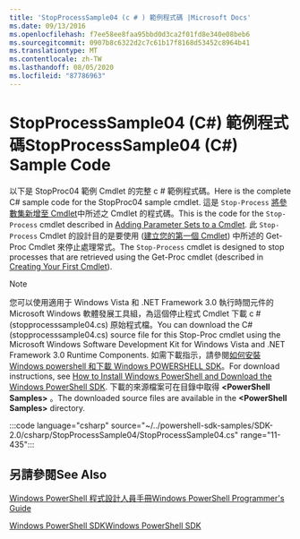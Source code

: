 ```yaml
---
title: 'StopProcessSample04 (c # ) 範例程式碼 |Microsoft Docs'
ms.date: 09/13/2016
ms.openlocfilehash: f7ee58ee8faa95bbd0d3ca2f01fd8e340e08beb6
ms.sourcegitcommit: 0907b8c6322d2c7c61b17f8168d53452c8964b41
ms.translationtype: MT
ms.contentlocale: zh-TW
ms.lasthandoff: 08/05/2020
ms.locfileid: "87786963"
---
```

# <a name="stopprocesssample04-c-sample-code"></a><span data-ttu-id="48565-102">StopProcessSample04 (C#) 範例程式碼</span><span class="sxs-lookup"><span data-stu-id="48565-102">StopProcessSample04 (C#) Sample Code</span></span>

<span data-ttu-id="48565-103">以下是 StopProc04 範例 Cmdlet 的完整 c # 範例程式碼。</span><span class="sxs-lookup"><span data-stu-id="48565-103">Here is the complete C# sample code for the StopProc04 sample cmdlet.</span></span> <span data-ttu-id="48565-104">這是 `Stop-Process` [將參數集新增至 Cmdlet](../cmdlet/adding-parameter-sets-to-a-cmdlet.md)中所述之 Cmdlet 的程式碼。</span><span class="sxs-lookup"><span data-stu-id="48565-104">This is the code for the `Stop-Process` cmdlet described in [Adding Parameter Sets to a Cmdlet](../cmdlet/adding-parameter-sets-to-a-cmdlet.md).</span></span> <span data-ttu-id="48565-105">此 `Stop-Process` Cmdlet 的設計目的是要使用 ([建立您的第一個 Cmdlet](../cmdlet/creating-a-cmdlet-without-parameters.md)) 中所述的 Get-Proc Cmdlet 來停止處理常式。</span><span class="sxs-lookup"><span data-stu-id="48565-105">The `Stop-Process` cmdlet is designed to stop processes that are retrieved using the Get-Proc cmdlet (described in [Creating Your First Cmdlet](../cmdlet/creating-a-cmdlet-without-parameters.md)).</span></span>

> [!NOTE]
> <span data-ttu-id="48565-106">您可以使用適用于 Windows Vista 和 .NET Framework 3.0 執行時間元件的 Microsoft Windows 軟體發展工具組，為這個停止程式 Cmdlet 下載 c # (stopprocesssample04.cs) 原始程式檔。</span><span class="sxs-lookup"><span data-stu-id="48565-106">You can download the C# (stopprocesssample04.cs) source file for this Stop-Proc cmdlet using the Microsoft Windows Software Development Kit for Windows Vista and .NET Framework 3.0 Runtime Components.</span></span> <span data-ttu-id="48565-107">如需下載指示，請參閱[如何安裝 Windows powershell 和下載 Windows POWERSHELL SDK](/powershell/scripting/developer/installing-the-windows-powershell-sdk)。</span><span class="sxs-lookup"><span data-stu-id="48565-107">For download instructions, see [How to Install Windows PowerShell and Download the Windows PowerShell SDK](/powershell/scripting/developer/installing-the-windows-powershell-sdk).</span></span>
> <span data-ttu-id="48565-108">下載的來源檔案可在目錄中取得 **\<PowerShell Samples>** 。</span><span class="sxs-lookup"><span data-stu-id="48565-108">The downloaded source files are available in the **\<PowerShell Samples>** directory.</span></span>

:::code language="csharp" source="~/../powershell-sdk-samples/SDK-2.0/csharp/StopProcessSample04/StopProcessSample04.cs" range="11-435":::

## <a name="see-also"></a><span data-ttu-id="48565-109">另請參閱</span><span class="sxs-lookup"><span data-stu-id="48565-109">See Also</span></span>

[<span data-ttu-id="48565-110">Windows PowerShell 程式設計人員手冊</span><span class="sxs-lookup"><span data-stu-id="48565-110">Windows PowerShell Programmer's Guide</span></span>](./windows-powershell-programmer-s-guide.md)

[<span data-ttu-id="48565-111">Windows PowerShell SDK</span><span class="sxs-lookup"><span data-stu-id="48565-111">Windows PowerShell SDK</span></span>](../windows-powershell-reference.md)
